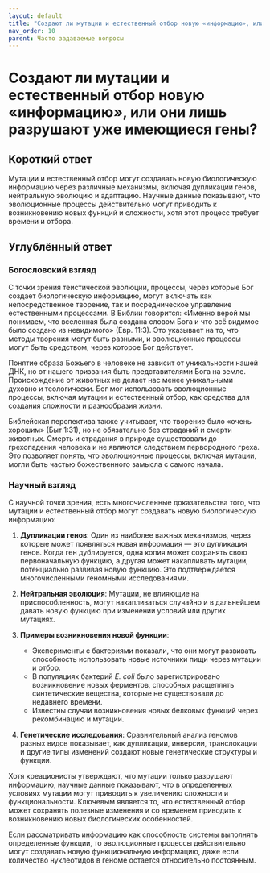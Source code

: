 ```yaml
---
layout: default
title: "Создают ли мутации и естественный отбор новую «информацию», или они лишь разрушают уже имеющиеся гены?"
nav_order: 10
parent: Часто задаваемые вопросы
---
```


# Создают ли мутации и естественный отбор новую «информацию», или они лишь разрушают уже имеющиеся гены?

## Короткий ответ

Мутации и естественный отбор могут создавать новую биологическую информацию через различные механизмы, включая дупликации генов, нейтральную эволюцию и адаптацию. Научные данные показывают, что эволюционные процессы действительно могут приводить к возникновению новых функций и сложности, хотя этот процесс требует времени и отбора.

## Углублённый ответ

### Богословский взгляд

С точки зрения теистической эволюции, процессы, через которые Бог создает биологическую информацию, могут включать как непосредственное творение, так и посредническое управление естественными процессами. В Библии говорится: «Именно верой мы понимаем, что вселенная была создана словом Бога и что всё видимое было создано из невидимого» (Евр. 11:3). Это указывает на то, что методы творения могут быть разными, и эволюционные процессы могут быть средством, через которое Бог действует.

Понятие образа Божьего в человеке не зависит от уникальности нашей ДНК, но от нашего призвания быть представителями Бога на земле. Происхождение от животных не делает нас менее уникальными духовно и теологически. Бог мог использовать эволюционные процессы, включая мутации и естественный отбор, как средства для создания сложности и разнообразия жизни.

Библейская перспектива также учитывает, что творение было «очень хорошим» (Быт 1:31), но не обязательно без страданий и смерти животных. Смерть и страдания в природе существовали до грехопадения человека и не являются следствием первородного греха. Это позволяет понять, что эволюционные процессы, включая мутации, могли быть частью божественного замысла с самого начала.

### Научный взгляд

С научной точки зрения, есть многочисленные доказательства того, что мутации и естественный отбор могут создавать новую биологическую информацию:

1. **Дупликации генов**: Один из наиболее важных механизмов, через которые может появляться новая информация — это дупликация генов. Когда ген дублируется, одна копия может сохранять свою первоначальную функцию, а другая может накапливать мутации, потенциально развивая новую функцию. Это подтверждается многочисленными геномными исследованиями.

2. **Нейтральная эволюция**: Мутации, не влияющие на приспособленность, могут накапливаться случайно и в дальнейшем давать новую функцию при изменении условий или других мутациях.

3. **Примеры возникновения новой функции**:
   - Эксперименты с бактериями показали, что они могут развивать способность использовать новые источники пищи через мутации и отбор.
   - В популяциях бактерий *E. coli* было зарегистрировано возникновение новых ферментов, способных расщеплять синтетические вещества, которые не существовали до недавнего времени.
   - Известны случаи возникновения новых белковых функций через рекомбинацию и мутации.

4. **Генетические исследования**: Сравнительный анализ геномов разных видов показывает, как дупликации, инверсии, транслокации и другие типы изменений создают новые генетические структуры и функции.

Хотя креационисты утверждают, что мутации только разрушают информацию, научные данные показывают, что в определенных условиях мутации могут приводить к увеличению сложности и функциональности. Ключевым является то, что естественный отбор может сохранять полезные изменения и со временем приводить к возникновению новых биологических особенностей.

Если рассматривать информацию как способность системы выполнять определенные функции, то эволюционные процессы действительно могут создавать новую функциональную информацию, даже если количество нуклеотидов в геноме остается относительно постоянным.